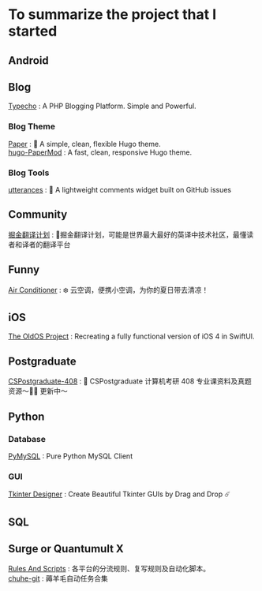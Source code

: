 # To summarize the project that I started

## Android

## Blog
[Typecho](https://github.com/typecho/typecho) : A PHP Blogging Platform. Simple and Powerful.

### Blog Theme
[Paper](https://github.com/nanxiaobei/hugo-paper) : 🥛 A simple, clean, flexible Hugo theme.   
[hugo-PaperMod](https://github.com/adityatelange/hugo-PaperMod) : A fast, clean, responsive Hugo theme.

### Blog Tools
[utterances](https://github.com/utterance/utterances) : 🔮 A lightweight comments widget built on GitHub issues

## Community
[掘金翻译计划](https://github.com/xitu/gold-miner) : 🥇掘金翻译计划，可能是世界最大最好的英译中技术社区，最懂读者和译者的翻译平台

## Funny
[Air Conditioner](https://github.com/YunYouJun/air-conditioner) : ❄️ 云空调，便携小空调，为你的夏日带去清凉！

## iOS
[The OldOS Project](https://github.com/zzanehip/The-OldOS-Project.git) : Recreating a fully functional version of iOS 4 in SwiftUI.

## Postgraduate
[CSPostgraduate-408](https://github.com/CodePanda66/CSPostgraduate-408/tree/master) : 💯 CSPostgraduate 计算机考研 408 专业课资料及真题资源～✍🏻 更新中～

## Python

### Database
[PyMySQL](https://github.com/PyMySQL/PyMySQL) : Pure Python MySQL Client

### GUI
[Tkinter Designer](https://github.com/ParthJadhav/Tkinter-Designer) : Create Beautiful Tkinter GUIs by Drag and Drop ☄️

## SQL
## Surge or Quantumult X
[Rules And Scripts](https://github.com/blackmatrix7/ios_rule_script) : 各平台的分流规则、复写规则及自动化脚本。    
[chuhe-git](https://github.com/ChuheGit/1) : 薅羊毛自动任务合集

